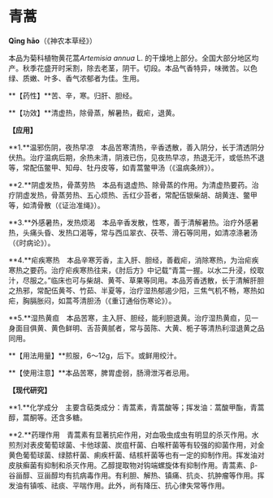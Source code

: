 # 青蒿

**Qīng hāo**（《神农本草经》）

本品为菊科植物黄花蒿*Artemisia annua* L. 的干燥地上部分。全国大部分地区均产。秋季花盛开时采割，除去老茎，阴干。切段。本品气香特异，味微苦。以色绿、质嫩、叶多、香气浓郁者为佳。生用。

**【药性】**苦、辛，寒。归肝、胆经。

**【功效】**清虚热，除骨蒸，解暑热，截疟，退黄。

**【应用】**

**1.**温邪伤阴，夜热早凉　本品苦寒清热，辛香透散，善入阴分，长于清透阴分伏热。治疗温病后期，余热未清，阴液已伤，见夜热早凉，热退无汗，或低热不退等，常配伍鳖甲、知母、牡丹皮等，如青蒿鳖甲汤（《温病条辨》）。

**2.**阴虚发热，骨蒸劳热　本品有退虚热、除骨蒸的作用。为清虚热要药。治疗阴虚发热，骨蒸劳热、五心烦热、舌红少苔者，常配伍银柴胡、胡黄连、鳖甲等，如清骨散（《证治准绳》）。

**3.**外感暑热，发热烦渴　本品辛香发散，性寒，善于清解暑热。治疗外感暑热，头痛头昏、发热口渴等，常与西瓜翠衣、茯苓、滑石等同用，如清凉涤暑汤（《时病论》）。

**4.**疟疾寒热　本品辛寒芳香，主入肝、胆经，善截疟，消除寒热，为治疟疾寒热之要药。治疗疟疾寒热往来，《肘后方》中记载“青蒿一握。以水二升浸，绞取汁，尽服之。”临床也可与柴胡、黄芩、草果等同用。本品芳香透散，长于清解肝胆之热邪，常配伍黄芩、竹茹、半夏等，治疗湿热郁遏少阳，三焦气机不畅，寒热如疟，胸膈胀闷，如蒿芩清胆汤（《重订通俗伤寒论》）。

**5.**湿热黄疸　本品苦寒，主入肝、胆经，能利胆退黄。治疗湿热黄疸，见一身面目俱黄、黄色鲜明、舌苔黄腻者，常与茵陈、大黄、栀子等清热利湿退黄之品同用。

**【用法用量】**煎服，6～12g，后下。或鲜用绞汁。

**【使用注意】**本品苦寒，脾胃虚弱，肠滑泄泻者忌用。

**【现代研究】**

**1.**化学成分　主要含萜类成分：青蒿素，青蒿酸等；挥发油：蒿酸甲酯，青蒿醇，蒿酮等。还含多糖。

**2.**药理作用　青蒿素有显著抗疟作用，对血吸虫成虫有明显的杀灭作用。水煎剂对表皮葡萄球菌、卡他球菌、炭疽杆菌、白喉杆菌等有较强的抑菌作用，对金黄色葡萄球菌、绿脓杆菌、痢疾杆菌、结核杆菌等也有一定的抑制作用。挥发油对皮肤癣菌有抑制和杀灭作用。乙醇提取物对钩端螺旋体有抑制作用。青蒿素、β-谷甾醇、豆甾醇均有抗病毒作用。有利胆、解热、镇痛、抗炎、抗肿瘤等作用。挥发油有镇咳、祛痰、平喘作用。此外，尚有降压、抗心律失常等作用。